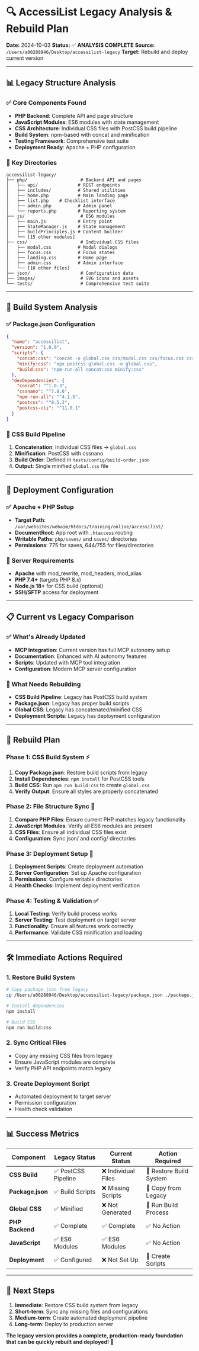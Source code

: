 # 🔍 AccessiList Legacy Analysis & Rebuild Plan

**Date:** 2024-10-03
**Status:** ✅ **ANALYSIS COMPLETE**
**Source:** `/Users/a00288946/Desktop/accessilist-legacy`
**Target:** Rebuild and deploy current version

---

## 📊 **Legacy Structure Analysis**

### **✅ Core Components Found**
- **PHP Backend**: Complete API and page structure
- **JavaScript Modules**: ES6 modules with state management
- **CSS Architecture**: Individual CSS files with PostCSS build pipeline
- **Build System**: npm-based with concat and minification
- **Testing Framework**: Comprehensive test suite
- **Deployment Ready**: Apache + PHP configuration

### **📁 Key Directories**
```
accessilist-legacy/
├── php/                    # Backend API and pages
│   ├── api/               # REST endpoints
│   ├── includes/          # Shared utilities
│   ├── home.php           # Main landing page
│   ├── list.php    # Checklist interface
│   ├── admin.php          # Admin panel
│   └── reports.php        # Reporting system
├── js/                     # ES6 modules
│   ├── main.js            # Entry point
│   ├── StateManager.js    # State management
│   ├── buildPrinciples.js # Content builder
│   └── [15 other modules]
├── css/                    # Individual CSS files
│   ├── modal.css          # Modal dialogs
│   ├── focus.css          # Focus states
│   ├── landing.css        # Home page
│   ├── admin.css          # Admin interface
│   └── [10 other files]
├── json/                   # Configuration data
├── images/                 # SVG icons and assets
└── tests/                  # Comprehensive test suite
```

---

## 🔧 **Build System Analysis**

### **✅ Package.json Configuration**
```json
{
  "name": "accessilist",
  "version": "1.0.0",
  "scripts": {
    "concat:css": "concat -o global.css css/modal.css css/focus.css css/landing.css css/admin.css css/form-elements.css css/table.css css/section.css css/status.css css/side-panel.css css/header.css css/base.css",
    "minify:css": "npx postcss global.css -o global.css",
    "build:css": "npm-run-all concat:css minify:css"
  },
  "devDependencies": {
    "concat": "^1.0.3",
    "cssnano": "^7.0.6",
    "npm-run-all": "^4.1.5",
    "postcss": "^8.5.3",
    "postcss-cli": "^11.0.1"
  }
}
```

### **🎯 CSS Build Pipeline**
1. **Concatenation**: Individual CSS files → `global.css`
2. **Minification**: PostCSS with cssnano
3. **Build Order**: Defined in `tests/config/build-order.json`
4. **Output**: Single minified `global.css` file

---

## 🚀 **Deployment Configuration**

### **✅ Apache + PHP Setup**
- **Target Path**: `/var/websites/webaim/htdocs/training/online/accessilist/`
- **DocumentRoot**: App root with `.htaccess` routing
- **Writable Paths**: `php/saves/` and `saves/` directories
- **Permissions**: 775 for saves, 644/755 for files/directories

### **🔧 Server Requirements**
- **Apache** with mod_rewrite, mod_headers, mod_alias
- **PHP 7.4+** (targets PHP 8.x)
- **Node.js 18+** for CSS build (optional)
- **SSH/SFTP** access for deployment

---

## 📋 **Current vs Legacy Comparison**

### **✅ What's Already Updated**
- **MCP Integration**: Current version has full MCP autonomy setup
- **Documentation**: Enhanced with AI autonomy features
- **Scripts**: Updated with MCP tool integration
- **Configuration**: Modern MCP server configuration

### **🔄 What Needs Rebuilding**
- **CSS Build Pipeline**: Legacy has PostCSS build system
- **Package.json**: Legacy has proper build scripts
- **Global CSS**: Legacy has concatenated/minified CSS
- **Deployment Scripts**: Legacy has deployment configuration

---

## 🎯 **Rebuild Plan**

### **Phase 1: CSS Build System** ⚡
1. **Copy Package.json**: Restore build scripts from legacy
2. **Install Dependencies**: `npm install` for PostCSS tools
3. **Build CSS**: Run `npm run build:css` to create `global.css`
4. **Verify Output**: Ensure all styles are properly concatenated

### **Phase 2: File Structure Sync** 📁
1. **Compare PHP Files**: Ensure current PHP matches legacy functionality
2. **JavaScript Modules**: Verify all ES6 modules are present
3. **CSS Files**: Ensure all individual CSS files exist
4. **Configuration**: Sync json/ and config/ directories

### **Phase 3: Deployment Setup** 🚀
1. **Deployment Scripts**: Create deployment automation
2. **Server Configuration**: Set up Apache configuration
3. **Permissions**: Configure writable directories
4. **Health Checks**: Implement deployment verification

### **Phase 4: Testing & Validation** ✅
1. **Local Testing**: Verify build process works
2. **Server Testing**: Test deployment on target server
3. **Functionality**: Ensure all features work correctly
4. **Performance**: Validate CSS minification and loading

---

## 🛠 **Immediate Actions Required**

### **1. Restore Build System**
```bash
# Copy package.json from legacy
cp /Users/a00288946/Desktop/accessilist-legacy/package.json ./package.json

# Install dependencies
npm install

# Build CSS
npm run build:css
```

### **2. Sync Critical Files**
- Copy any missing CSS files from legacy
- Ensure JavaScript modules are complete
- Verify PHP API endpoints match legacy

### **3. Create Deployment Script**
- Automated deployment to target server
- Permission configuration
- Health check validation

---

## 📊 **Success Metrics**

| Component | Legacy Status | Current Status | Action Required |
|-----------|---------------|----------------|-----------------|
| **CSS Build** | ✅ PostCSS Pipeline | ❌ Individual Files | 🔄 Restore Build System |
| **Package.json** | ✅ Build Scripts | ❌ Missing Scripts | 🔄 Copy from Legacy |
| **Global CSS** | ✅ Minified | ❌ Not Generated | 🔄 Run Build Process |
| **PHP Backend** | ✅ Complete | ✅ Complete | ✅ No Action |
| **JavaScript** | ✅ ES6 Modules | ✅ ES6 Modules | ✅ No Action |
| **Deployment** | ✅ Configured | ❌ Not Set Up | 🔄 Create Scripts |

---

## 🎉 **Next Steps**

1. **Immediate**: Restore CSS build system from legacy
2. **Short-term**: Sync any missing files and configurations
3. **Medium-term**: Create automated deployment pipeline
4. **Long-term**: Deploy to production server

**The legacy version provides a complete, production-ready foundation that can be quickly rebuilt and deployed!** 🚀
